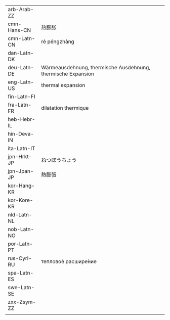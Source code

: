 | | | |
|-|-|-|
| arb-Arab-ZZ |  |  |
| cmn-Hans-CN | 热膨胀 |  |
| cmn-Latn-CN | rè péngzhàng |  |
| dan-Latn-DK |  |  |
| deu-Latn-DE | Wärmeausdehnung, thermische Ausdehnung, thermische Expansion |  |
| eng-Latn-US | thermal expansion |  |
| fin-Latn-FI |  |  |
| fra-Latn-FR | dilatation thermique |  |
| heb-Hebr-IL |  |  |
| hin-Deva-IN |  |  |
| ita-Latn-IT |  |  |
| jpn-Hrkt-JP | ねつぼうちょう |  |
| jpn-Jpan-JP | 熱膨張 |  |
| kor-Hang-KR |  |  |
| kor-Kore-KR |  |  |
| nld-Latn-NL |  |  |
| nob-Latn-NO |  |  |
| por-Latn-PT |  |  |
| rus-Cyrl-RU | теплово́е расшире́ние |  |
| spa-Latn-ES |  |  |
| swe-Latn-SE |  |  |
| zxx-Zsym-ZZ |  |  |
|  |  |  |
